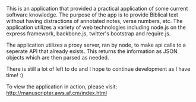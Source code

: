 This is an application that provided a practical application of some current software knowledge.  The purpose of the app is to provide Biblical text without having distractions of annotated notes, verse numbers, etc. The application utilizes a variety of web technologies including node.js on the express framework, backbone.js, twitter's bootstrap and require.js.  

The application utilizes a proxy server, ran by node, to make api calls to a seperate API that already exists.  This returns the information as JSON objects which are then parsed as needed.  

There is still a lot of left to do and I hope to continue development as I have time! :) 


To view the application in action, please visit:
http://manuscripter.aws.af.cm/index.html
